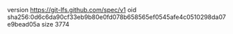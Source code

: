 version https://git-lfs.github.com/spec/v1
oid sha256:0d6c6da90cf33eb9b80e0fd078b658565ef0545afe4c0510298da07e9bead05a
size 3774

